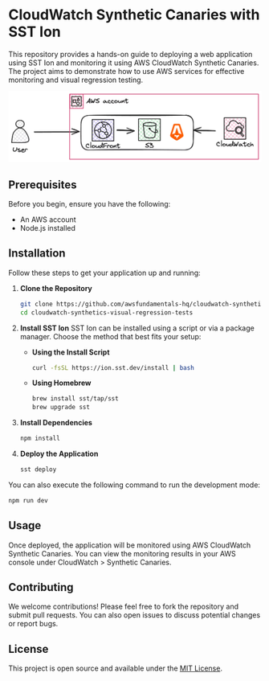 # CloudWatch Synthetic Canaries with SST Ion

This repository provides a hands-on guide to deploying a web application using SST Ion and monitoring it using AWS CloudWatch Synthetic Canaries. The project aims to demonstrate how to use AWS services for effective monitoring and visual regression testing.

![Architecture Diagram](docs/architecture.png)

## Prerequisites

Before you begin, ensure you have the following:
- An AWS account
- Node.js installed

## Installation

Follow these steps to get your application up and running:

1. **Clone the Repository**
   ```bash
   git clone https://github.com/awsfundamentals-hq/cloudwatch-synthetics-visual-regression-tests
   cd cloudwatch-synthetics-visual-regression-tests
   ```

2. **Install SST Ion**
   SST Ion can be installed using a script or via a package manager. Choose the method that best fits your setup:

   - **Using the Install Script**
     ```bash
     curl -fsSL https://ion.sst.dev/install | bash
     ```

   - **Using Homebrew**
     ```bash
     brew install sst/tap/sst
     brew upgrade sst
     ```

3. **Install Dependencies**
   ```bash
   npm install
   ```

4. **Deploy the Application**
   ```bash
   sst deploy
   ```

You can also execute the following command to run the development mode:
```bash
npm run dev
```

## Usage

Once deployed, the application will be monitored using AWS CloudWatch Synthetic Canaries. You can view the monitoring results in your AWS console under CloudWatch > Synthetic Canaries.

## Contributing

We welcome contributions! Please feel free to fork the repository and submit pull requests. You can also open issues to discuss potential changes or report bugs.

## License

This project is open source and available under the [MIT License](LICENSE).
